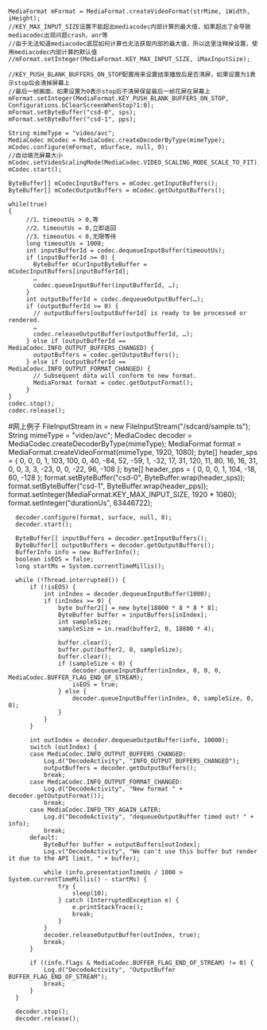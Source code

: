 
    MediaFormat mFormat = MediaFormat.createVideoFormat(strMime, iWidth, iHeight);
    //KEY_MAX_INPUT_SIZE设置不能超出mediacodec内部计算的最大值，如果超出了会导致mediacodec出现问题crash、anr等
    //由于无法知道mediacodec底层如何计算也无法获取内部的最大值，所以这里注释掉设置，使用mediacodec内部计算的默认值
    //mFormat.setInteger(MediaFormat.KEY_MAX_INPUT_SIZE, iMaxInputSize);

    //KEY_PUSH_BLANK_BUFFERS_ON_STOP配置用来设置结束播放后是否清屏，如果设置为1表示stop后会清掉屏幕上
    //最后一帧画面，如果设置为0表示stop后不清屏保留最后一帧花屏在屏幕上
    mFormat.setInteger(MediaFormat.KEY_PUSH_BLANK_BUFFERS_ON_STOP, Configurations.bClearScreenWhenStop?1:0);
    mFormat.setByteBuffer("csd-0", sps);
    mFormat.setByteBuffer("csd-1", pps);

    String mimeType = "video/avc";
    MediaCodec mCodec = MediaCodec.createDecoderByType(mimeType);
    mCodec.configure(mFormat, mSurface, null, 0);
    //自动填充屏幕大小
    mCodec.setVideoScalingMode(MediaCodec.VIDEO_SCALING_MODE_SCALE_TO_FIT);
    mCodec.start();

    ByteBuffer[] mCodecInputBuffers = mCodec.getInputBuffers();
    ByteBuffer[] mCodecOutputBuffers = mCodec.getOutputBuffers();

    while(true)
    {
         //1、timeoutUs > 0,等
         //2、timeoutUs = 0,立即返回
         //3、timeoutUs < 0,无限等待
         long timeoutUs = 1000;
         int inputBufferId = codec.dequeueInputBuffer(timeoutUs);
         if (inputBufferId >= 0) {
           ByteBuffer mCurInputByteBuffer = mCodecInputBuffers[inputBufferId];
           …
           codec.queueInputBuffer(inputBufferId, …);
         }
         int outputBufferId = codec.dequeueOutputBuffer(…);
         if (outputBufferId >= 0) {
           // outputBuffers[outputBufferId] is ready to be processed or rendered.
           …
           codec.releaseOutputBuffer(outputBufferId, …);
         } else if (outputBufferId == MediaCodec.INFO_OUTPUT_BUFFERS_CHANGED) {
           outputBuffers = codec.getOutputBuffers();
         } else if (outputBufferId == MediaCodec.INFO_OUTPUT_FORMAT_CHANGED) {
           // Subsequent data will conform to new format.
           MediaFormat format = codec.getOutputFormat();
         }
    }
    codec.stop();
    codec.release();

#网上例子
      FileInputStream in = new FileInputStream("/sdcard/sample.ts");
      String mimeType = "video/avc";
      MediaCodec decoder = MediaCodec.createDecoderByType(mimeType);
      MediaFormat format = MediaFormat.createVideoFormat(mimeType, 1920, 1080);
      byte[] header_sps = { 0, 0, 0, 1, 103, 100, 0, 40, -84, 52, -59, 1, -32, 17, 31, 120, 11, 80, 16, 16, 31, 0, 0, 3, 3, -23, 0, 0, -22, 96, -108 };
      byte[] header_pps = { 0, 0, 0, 1, 104, -18, 60, -128 };
      format.setByteBuffer("csd-0", ByteBuffer.wrap(header_sps));
      format.setByteBuffer("csd-1", ByteBuffer.wrap(header_pps));
      format.setInteger(MediaFormat.KEY_MAX_INPUT_SIZE, 1920 * 1080);
      format.setInteger("durationUs", 63446722);

      decoder.configure(format, surface, null, 0);
      decoder.start();

      ByteBuffer[] inputBuffers = decoder.getInputBuffers();
      ByteBuffer[] outputBuffers = decoder.getOutputBuffers();
      BufferInfo info = new BufferInfo();
      boolean isEOS = false;
      long startMs = System.currentTimeMillis();

      while (!Thread.interrupted()) {
          if (!isEOS) {
              int inIndex = decoder.dequeueInputBuffer(1000);
              if (inIndex >= 0) {
                  byte buffer2[] = new byte[18800 * 8 * 8 * 8];
                  ByteBuffer buffer = inputBuffers[inIndex];
                  int sampleSize;
                  sampleSize = in.read(buffer2, 0, 18800 * 4);

                  buffer.clear();
                  buffer.put(buffer2, 0, sampleSize);
                  buffer.clear();
                  if (sampleSize < 0) {
                      decoder.queueInputBuffer(inIndex, 0, 0, 0, MediaCodec.BUFFER_FLAG_END_OF_STREAM);
                      isEOS = true;
                  } else {
                      decoder.queueInputBuffer(inIndex, 0, sampleSize, 0, 0);
                  }
              }
          }

          int outIndex = decoder.dequeueOutputBuffer(info, 10000);
          switch (outIndex) {
          case MediaCodec.INFO_OUTPUT_BUFFERS_CHANGED:
              Log.d("DecodeActivity", "INFO_OUTPUT_BUFFERS_CHANGED");
              outputBuffers = decoder.getOutputBuffers();
              break;
          case MediaCodec.INFO_OUTPUT_FORMAT_CHANGED:
              Log.d("DecodeActivity", "New format " + decoder.getOutputFormat());
              break;
          case MediaCodec.INFO_TRY_AGAIN_LATER:
              Log.d("DecodeActivity", "dequeueOutputBuffer timed out! " + info);
              break;
          default:
              ByteBuffer buffer = outputBuffers[outIndex];
              Log.v("DecodeActivity", "We can't use this buffer but render it due to the API limit, " + buffer);

              while (info.presentationTimeUs / 1000 > System.currentTimeMillis() - startMs) {
                  try {
                      sleep(10);
                  } catch (InterruptedException e) {
                      e.printStackTrace();
                      break;
                  }
              }
              decoder.releaseOutputBuffer(outIndex, true);
              break;
          }

          if ((info.flags & MediaCodec.BUFFER_FLAG_END_OF_STREAM) != 0) {
              Log.d("DecodeActivity", "OutputBuffer BUFFER_FLAG_END_OF_STREAM");
              break;
          }
      }

      decoder.stop();
      decoder.release();

